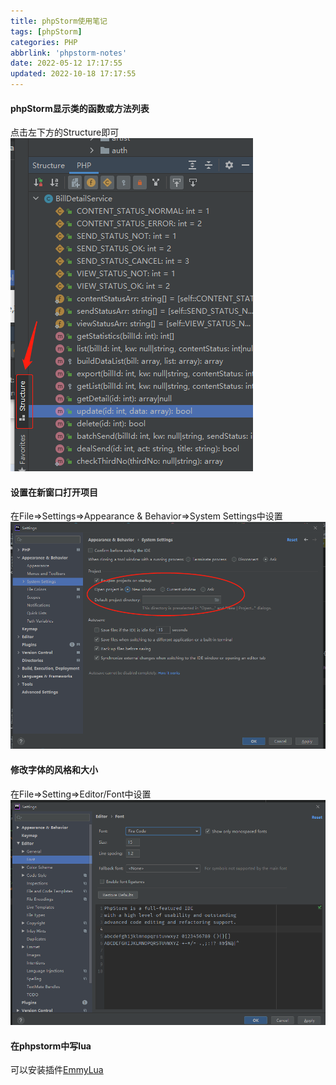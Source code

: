```yaml
---
title: phpStorm使用笔记
tags: [phpStorm]
categories: PHP
abbrlink: 'phpstorm-notes'
date: 2022-05-12 17:17:55
updated: 2022-10-18 17:17:55
---
```

#### phpStorm显示类的函数或方法列表
 点击左下方的Structure即可
![](/images/phpstorm_notes_1.png)

#### 设置在新窗口打开项目
 在File=>Settings=>Appearance & Behavior=>System Settings中设置
![](/images/phpstorm_notes_2.png)

#### 修改字体的风格和大小
 在File=>Setting=>Editor/Font中设置
![](/images/phpstorm_notes_3.png)

#### 在phpstorm中写lua
 可以安装插件[EmmyLua](https://github.com/EmmyLua/IntelliJ-EmmyLua)

 